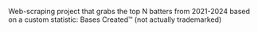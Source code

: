 Web-scraping project that grabs the top N batters from 2021-2024 based on a custom statistic: Bases Created™ (not actually trademarked)
